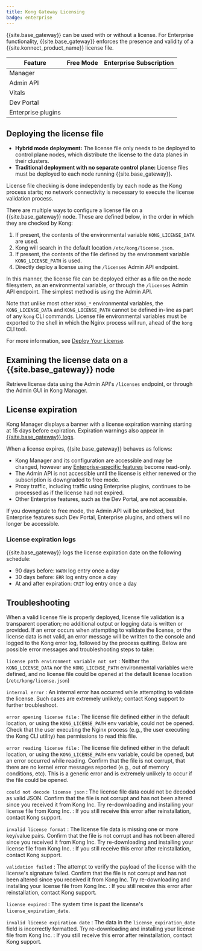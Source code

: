 ```yaml
---
title: Kong Gateway Licensing
badge: enterprise
---
```


{{site.base_gateway}} can be used with or without a license. For Enterprise
functionality, {{site.base_gateway}} enforces the presence and validity of a
{{site.konnect_product_name}} license file.

| Feature            | Free Mode | Enterprise Subscription |
|--------------------|:---------:|:-----------------------:|
| Manager            | <i class="fa fa-check"></i> | <i class="fa fa-check"></i> |
| Admin API          | <i class="fa fa-check"></i> | <i class="fa fa-check"></i> |
| Vitals             | <i class="fa fa-times"></i> | <i class="fa fa-check"></i> |
| Dev Portal         | <i class="fa fa-times"></i> | <i class="fa fa-check"></i> |
| Enterprise plugins | <i class="fa fa-times"></i> | <i class="fa fa-check"></i> |

## Deploying the license file

* **Hybrid mode deployment:** The license file only needs to be deployed to
control plane nodes, which distribute the license to the data planes in their
clusters.
* **Traditional deployment with no separate control plane:** License files must
be deployed to each node running {{site.base_gateway}}.

License file checking is done independently by each node as the Kong process starts; no network connectivity is necessary to execute the license validation process.

There are multiple ways to configure a license file on a {{site.base_gateway}} node. These are defined below, in the order in which they are checked by Kong:

1. If present, the contents of the environmental variable `KONG_LICENSE_DATA` are used.
2. Kong will search in the default location `/etc/kong/license.json`.
3. If present, the contents of the file defined by the environment variable `KONG_LICENSE_PATH` is used.
4. Directly deploy a license using the `/licenses` Admin API endpoint.

In this manner, the license file can be deployed either as a file on the node
filesystem, as an environmental variable, or through the `/licenses` Admin API
endpoint. The simplest method is using the Admin API.

Note that unlike most other `KONG_*` environmental variables, the
`KONG_LICENSE_DATA` and `KONG_LICENSE_PATH` cannot be defined in-line as part
of any `kong` CLI commands. License file environmental variables must be
exported to the shell in which the Nginx process will run, ahead of the `kong`
CLI tool.

For more information, see [Deploy Your License](/gateway/{{page.kong_version}}/licenses/deploy).

## Examining the license data on a {{site.base_gateway}} node

Retrieve license data using the Admin API's `/licenses` endpoint, or through
the Admin GUI in Kong Manager.

## License expiration

Kong Manager displays a banner with a license expiration warning starting at 15 days before expiration.
Expiration warnings also appear in [{{site.base_gateway}} logs](#license-expiration-logs).

When a license expires, {{site.base_gateway}} behaves as follows:

* Kong Manager and its configuration are accessible and may be changed, however any [Enterprise-specific features](/gateway/{{page.kong_version}}/kong-enterprise) become read-only.
* The Admin API is not accessible until the license is either renewed or the subscription is downgraded to free mode.
* Proxy traffic, including traffic using Enterprise plugins, continues to be processed as if the license had not expired.
* Other Enterprise features, such as the Dev Portal, are not accessible.

If you downgrade to free mode, the Admin API will be unlocked, but Enterprise features such Dev Portal, 
Enterprise plugins, and others will no longer be accessible.

### License expiration logs

{{site.base_gateway}} logs the license expiration date on the following schedule:
* 90 days before: `WARN` log entry once a day
* 30 days before: `ERR` log entry once a day
* At and after expiration: `CRIT` log entry once a day

## Troubleshooting

When a valid license file is properly deployed, license file validation is a transparent operation; no additional output or logging data is written or provided. If an error occurs when attempting to validate the license, or the license data is not valid, an error message will be written to the console and logged to the Kong error log, followed by the process quitting. Below are possible error messages and troubleshooting steps to take:

`license path environment variable not set`
: Neither the `KONG_LICENSE_DATA` nor the `KONG_LICENSE_PATH` environmental variables were defined, and no license file could be opened at the default license location (`/etc/kong/license.json`)

`internal error`
: An internal error has occurred while attempting to validate the license. Such cases are extremely unlikely; contact Kong support to further troubleshoot.

`error opening license file`
: The license file defined either in the default location, or using the `KONG_LICENSE_PATH` env variable, could not be opened. Check that the user executing the Nginx process (e.g., the user executing the Kong CLI utility) has permissions to read this file.

`error reading license file`
: The license file defined either in the default location, or using the `KONG_LICENSE_PATH` env variable, could be opened, but an error occurred while reading. Confirm that the file is not corrupt, that there are no kernel error messages reported (e.g., out of memory conditions, etc). This is a generic error and is extremely unlikely to occur if the file could be opened.

`could not decode license json`
: The license file data could not be decoded as valid JSON. Confirm that the file is not corrupt and has not been altered since you received it from Kong Inc. Try re-downloading and installing your license file from Kong Inc.
: If you still receive this error after reinstallation, contact Kong support.

`invalid license format`
: The license file data is missing one or more key/value pairs. Confirm that the file is not corrupt and has not been altered since you received it from Kong Inc. Try re-downloading and installing your license file from Kong Inc.
: If you still receive this error after reinstallation, contact Kong support.

`validation failed`
: The attempt to verify the payload of the license with the license's signature failed. Confirm that the file is not corrupt and has not been altered since you received it from Kong Inc. Try re-downloading and installing your license file from Kong Inc.
: If you still receive this error after reinstallation, contact Kong support.

`license expired`
: The system time is past the license's `license_expiration_date`.

`invalid license expiration date`
: The data in the `license_expiration_date` field is incorrectly formatted. Try re-downloading and installing your license file from Kong Inc.
: If you still receive this error after reinstallation, contact Kong support.
